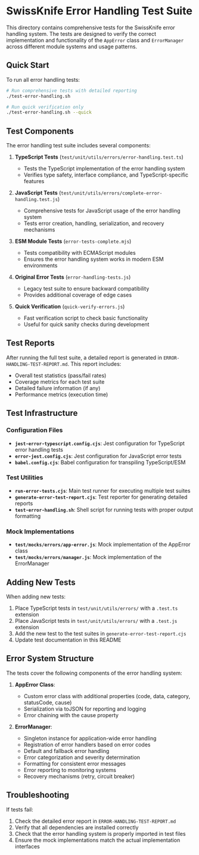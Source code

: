 # SwissKnife Error Handling Test Suite

This directory contains comprehensive tests for the SwissKnife error handling system. The tests are designed to verify the correct implementation and functionality of the `AppError` class and `ErrorManager` across different module systems and usage patterns.

## Quick Start

To run all error handling tests:

```bash
# Run comprehensive tests with detailed reporting
./test-error-handling.sh

# Run quick verification only
./test-error-handling.sh --quick
```

## Test Components

The error handling test suite includes several components:

1. **TypeScript Tests** (`test/unit/utils/errors/error-handling.test.ts`)
   - Tests the TypeScript implementation of the error handling system
   - Verifies type safety, interface compliance, and TypeScript-specific features

2. **JavaScript Tests** (`test/unit/utils/errors/complete-error-handling.test.js`)
   - Comprehensive tests for JavaScript usage of the error handling system
   - Tests error creation, handling, serialization, and recovery mechanisms

3. **ESM Module Tests** (`error-tests-complete.mjs`)
   - Tests compatibility with ECMAScript modules
   - Ensures the error handling system works in modern ESM environments

4. **Original Error Tests** (`error-handling-tests.js`)
   - Legacy test suite to ensure backward compatibility
   - Provides additional coverage of edge cases

5. **Quick Verification** (`quick-verify-errors.js`)
   - Fast verification script to check basic functionality
   - Useful for quick sanity checks during development

## Test Reports

After running the full test suite, a detailed report is generated in `ERROR-HANDLING-TEST-REPORT.md`. This report includes:

- Overall test statistics (pass/fail rates)
- Coverage metrics for each test suite
- Detailed failure information (if any)
- Performance metrics (execution time)

## Test Infrastructure

### Configuration Files

- **`jest-error-typescript.config.cjs`**: Jest configuration for TypeScript error handling tests
- **`error-jest.config.cjs`**: Jest configuration for JavaScript error tests
- **`babel.config.cjs`**: Babel configuration for transpiling TypeScript/ESM

### Test Utilities

- **`run-error-tests.cjs`**: Main test runner for executing multiple test suites
- **`generate-error-test-report.cjs`**: Test reporter for generating detailed reports
- **`test-error-handling.sh`**: Shell script for running tests with proper output formatting

### Mock Implementations

- **`test/mocks/errors/app-error.js`**: Mock implementation of the AppError class
- **`test/mocks/errors/manager.js`**: Mock implementation of the ErrorManager

## Adding New Tests

When adding new tests:

1. Place TypeScript tests in `test/unit/utils/errors/` with a `.test.ts` extension
2. Place JavaScript tests in `test/unit/utils/errors/` with a `.test.js` extension
3. Add the new test to the test suites in `generate-error-test-report.cjs`
4. Update test documentation in this README

## Error System Structure

The tests cover the following components of the error handling system:

1. **AppError Class**: 
   - Custom error class with additional properties (code, data, category, statusCode, cause)
   - Serialization via toJSON for reporting and logging
   - Error chaining with the cause property

2. **ErrorManager**:
   - Singleton instance for application-wide error handling
   - Registration of error handlers based on error codes
   - Default and fallback error handling
   - Error categorization and severity determination
   - Formatting for consistent error messages
   - Error reporting to monitoring systems
   - Recovery mechanisms (retry, circuit breaker)

## Troubleshooting

If tests fail:

1. Check the detailed error report in `ERROR-HANDLING-TEST-REPORT.md`
2. Verify that all dependencies are installed correctly
3. Check that the error handling system is properly imported in test files
4. Ensure the mock implementations match the actual implementation interfaces
